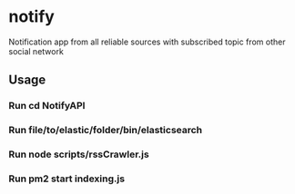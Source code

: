 # notify
Notification app from all reliable sources with subscribed topic from other social network

## Usage
### Run cd NotifyAPI
### Run file/to/elastic/folder/bin/elasticsearch
### Run node scripts/rssCrawler.js
### Run pm2 start indexing.js
